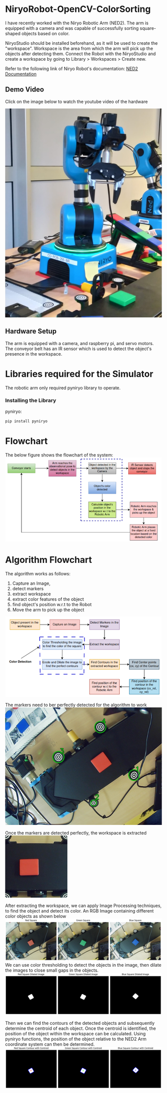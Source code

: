 # NiryoRobot-OpenCV-ColorSorting
I have recently worked with the Niryo Robotic Arm (NED2). The arm is equipped with a camera and was capable of successfully sorting 
square-shaped objects based on color.

NiryoStudio should be installed beforehand, as it will be used to create the "workspace". Workspace is the area from which the arm will pick up the objects after detecting them. Connect the Robot with the NiryoStudio and create a workspace by going to Library > Workspaces > Create new.

Refer to the following link of Niryo Robot's documentation: [NED2 Documentation](https://docs.niryo.com/dev/pyniryo/v1.0.5/en/source/vision/image_processing_overview.html) 


## Demo Video
Click on the image below to watch the youtube video of the hardware

[![Watch the video](https://github.com/EhtishamAshraf/niryoRobot-OpenCV-ColorSorting/blob/main/1-Arm.jpeg)](https://youtu.be/g6igqMyEAQ4)

## Hardware Setup
The arm is equipped with a camera, and raspberry pi, and servo motors. The conveyor belt has an IR sensor which is used to detect the object's presence in the workspace.

# Libraries required for the Simulator
The robotic arm only required pyniryo library to operate.

### Installing the Library

pyniryo:
```bash
pip install pyniryo
```

# Flowchart
The below figure shows the flowchart of the system:
![FlowChart](FlowChart.png)

# Algorithm Flowchart
The algorithm works as follows:
1. Capture an Image,
2. detect markers
3. extract workspace
4. extract color features of the object
5. find object's position w.r.t to the Robot
6. Move the arm to pick up the object

![Algorithm FLowchart](AlgorithmFlowChart.png)


The markers need to ber perfectly detected for the algorithm to work
![Detected Markers](Detected_Markers.jpg)

Once the markers are detected perfectly, the workspace is extracted
![Workspace Extraction](https://github.com/EhtishamAshraf/niryoRobot-OpenCV-ColorSorting/blob/main/Extracted_Workspace.jpg)

After extracting the workspace, we can apply Image Processing techniques, to find the object and detect its color.
An RGB Image containing different color objects as shown below
![RGB Image](https://github.com/EhtishamAshraf/niryoRobot-OpenCV-ColorSorting/blob/main/RGB%20Images.png)
We can use color thresholding to detect the objects in the image, then dilate the images to close small gaps in the objects.
![Dilated Images](https://github.com/EhtishamAshraf/niryoRobot-OpenCV-ColorSorting/blob/main/DIlated%20Images.png)

Then we can find the contours of the detected objects and subsequently determine the centroid of each object. Once the centroid is identified, the position of the object within the workspace can be calculated. Using pyniryo functions, the position of the object relative to the NED2 Arm coordinate system can then be determined.
![Contours and Centroid Detection](https://github.com/EhtishamAshraf/niryoRobot-OpenCV-ColorSorting/blob/main/Contours_with_Centroids.png)
